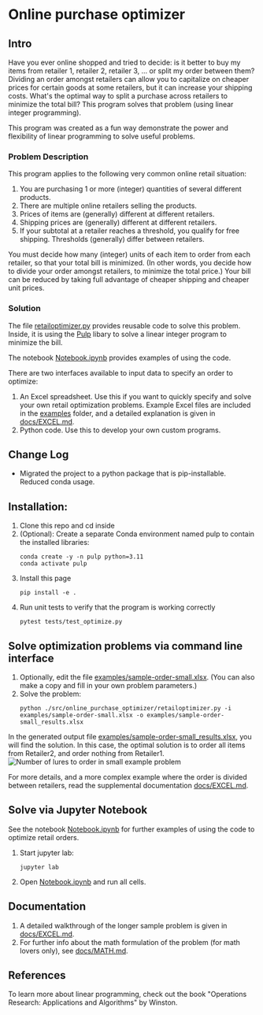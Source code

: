 # Online purchase optimizer


## Intro
Have you ever online shopped and tried to decide: is it better to buy my items from retailer 1, retailer 2, retailer 3, ... or split my order between them?  Dividing an order amongst retailers can allow you to capitalize on cheaper prices for certain goods at some retailers, but it can increase your shipping costs. What's the optimal way to split a purchase across retailers to minimize the total bill? This program solves that problem (using linear integer programming).

This program was created as a fun way demonstrate the power and flexibility of linear programming to solve useful problems. 

### Problem Description

This program applies to the following very common online retail situation:
1. You are purchasing 1 or more (integer) quantities of several different products.
1. There are multiple online retailers selling the products.
1. Prices of items are (generally) different at different retailers.
1. Shipping prices are (generally) different at different retailers.
1. If your subtotal at a retailer reaches a threshold, you qualify for free shipping. Thresholds (generally) differ between retailers.

You must decide how many (integer) units of each item to order from each retailer, so that your total bill is minimized. (In other words, you decide how to divide your order amongst retailers, to minimize the total price.)  Your bill can be reduced by taking full advantage of cheaper shipping and cheaper unit prices.  

### Solution

The file [retailoptimizer.py](retailoptimizer.py) provides reusable code to solve this problem. Inside, it is using the [
Pulp](https://coin-or.github.io/pulp/) libary to solve a linear integer program to minimize the bill.

The notebook [Notebook.ipynb](Notebook.ipynb) provides examples of using the code.

There are two interfaces available to input data to specify an order to optimize:
1. An Excel spreadsheet. Use this if you want to quickly specify and solve your own retail optimization problems. Example Excel files are included in the [examples](examples) folder, and a detailed explanation is given in [docs/EXCEL.md](docs/EXCEL.md).
1. Python code. Use this to develop your own custom programs.

## Change Log
* Migrated the project to a python package that is pip-installable. Reduced conda usage.

## Installation:

1. Clone this repo and cd inside
1. (Optional): Create a separate Conda environment named pulp to contain the installed libraries:
   ```shell
   conda create -y -n pulp python=3.11
   conda activate pulp
   ```
1. Install this page
   ```shell
   pip install -e .
   ```
1. Run unit tests to verify that the program is working correctly
   ```shell
   pytest tests/test_optimize.py
   ```

## Solve optimization problems via command line interface
1. Optionally, edit the file [examples/sample-order-small.xlsx](examples/sample-order-small.xlsx). (You can also make a copy and fill in your own problem parameters.)
1. Solve the problem:
   ```shell
   python ./src/online_purchase_optimizer/retailoptimizer.py -i examples/sample-order-small.xlsx -o examples/sample-order-small_results.xlsx
   ```

In the generated output file [examples/sample-order-small_results.xlsx](examples/sample-order-small_results.xlsx), you will find the solution. In this case, the optimal solution is to order all items from Retailer2, and order nothing from Retailer1.  
![Number of lures to order in small example problem](docs/imgs/small_number_of_lures_to_order.png)

For more details, and a more complex example where the order is divided between retailers, read the supplemental documentation [docs/EXCEL.md](docs/EXCEL.md).

## Solve via Jupyter Notebook
See the notebook [Notebook.ipynb](Notebook.ipynb) for further examples of using the code to optimize retail orders.
1. Start jupyter lab:
   ```shell
   jupyter lab
   ```
1. Open [Notebook.ipynb](Notebook.ipynb) and run all cells.

## Documentation
1. A detailed walkthrough of the longer sample problem is given in [docs/EXCEL.md](docs/EXCEL.md).
1. For further info about the math formulation of the problem (for math lovers only), see [docs/MATH.md](docs/MATH.md).

## References
To learn more about linear programming, check out the book "Operations Research: Applications and Algorithms" by Winston.

